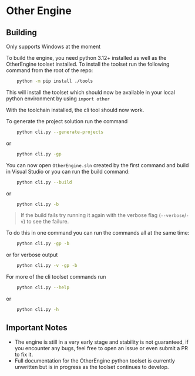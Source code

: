 # Other Engine

## Building

Only supports Windows at the moment

To build the engine, you need python 3.12+ installed as well as the OtherEngine toolset installed. 
To install the toolset run the following command from the root of the repo:

```bash
    python -m pip install ./tools
```
This will install the toolset which should now be available in your local python environment by using `import other`

With the toolchain installed, the cli tool should now work. 

To generate the project solution run the command

```bash
    python cli.py --generate-projects
```
or
```bash
    python cli.py -gp
```

You can now open `OtherEngine.sln` created by the first command and build in Visual Studio or you can run the build command:

```bash
    python cli.py --build
```
or
```bash
    python cli.py -b
```
> If the build fails try running it again with the verbose flag (`--verbose`/`-v`) to see the failure.

To do this in one command you can run the commands all at the same time:

```bash
    python cli.py -gp -b
```
or for verbose output
```bash
    python cli.py -v -gp -b
```

For more of the cli toolset commands run 
```bash
    python cli.py --help
```
or
```bash
    python cli.py -h
```

## Important Notes

- The engine is still in a very early stage and stability is not guaranteed, if you encounter any bugs, 
    feel free to open an issue or even submit a PR to fix it. 
- Full documentation for the OtherEngine python toolset is currently unwritten but is in progress as the toolset continues to develop.
